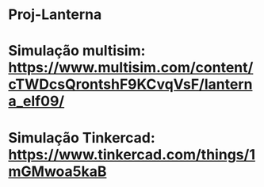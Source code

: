 # Proj-Lanterna
# Simulação multisim: https://www.multisim.com/content/cTWDcsQrontshF9KCvqVsF/lanterna_elf09/
# Simulação Tinkercad: https://www.tinkercad.com/things/1mGMwoa5kaB
